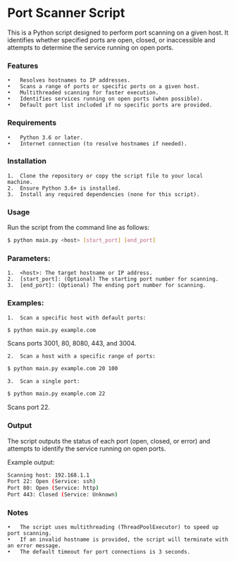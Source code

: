 
# Port Scanner Script

This is a Python script designed to perform port scanning on a given host. It identifies whether specified ports are open, closed, or inaccessible and attempts to determine the service running on open ports.

### Features

    •	Resolves hostnames to IP addresses.
    •	Scans a range of ports or specific ports on a given host.
    •	Multithreaded scanning for faster execution.
    •	Identifies services running on open ports (when possible).
    •	Default port list included if no specific ports are provided.

### Requirements

	•	Python 3.6 or later.
	•	Internet connection (to resolve hostnames if needed).

### Installation

	1.	Clone the repository or copy the script file to your local machine.
	2.	Ensure Python 3.6+ is installed.
	3.	Install any required dependencies (none for this script).

### Usage

Run the script from the command line as follows:

```bash
$ python main.py <host> [start_port] [end_port]
```

### Parameters:

	1.	<host>: The target hostname or IP address.
	2.	[start_port]: (Optional) The starting port number for scanning.
	3.	[end_port]: (Optional) The ending port number for scanning.

### Examples:

    1.	Scan a specific host with default ports:

```bash
$ python main.py example.com
```
Scans ports 3001, 80, 8080, 443, and 3004.

    2.	Scan a host with a specific range of ports:

```bash
$ python main.py example.com 20 100
```

	3.	Scan a single port:
```bash
$ python main.py example.com 22
```
Scans port 22.


### Output

The script outputs the status of each port (open, closed, or error) and attempts to identify the service running on open ports.

Example output:

```bash
Scanning host: 192.168.1.1
Port 22: Open (Service: ssh)
Port 80: Open (Service: http)
Port 443: Closed (Service: Unknown)
```

### Notes

	•	The script uses multithreading (ThreadPoolExecutor) to speed up port scanning.
	•	If an invalid hostname is provided, the script will terminate with an error message.
	•	The default timeout for port connections is 3 seconds.
